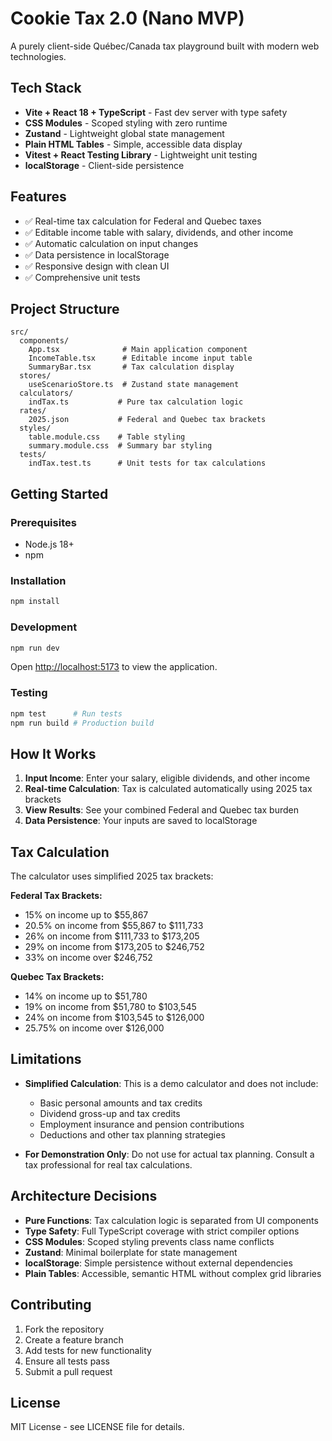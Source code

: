 # Cookie Tax 2.0 (Nano MVP)

A purely client-side Québec/Canada tax playground built with modern web technologies.

## Tech Stack

- **Vite + React 18 + TypeScript** - Fast dev server with type safety
- **CSS Modules** - Scoped styling with zero runtime
- **Zustand** - Lightweight global state management
- **Plain HTML Tables** - Simple, accessible data display
- **Vitest + React Testing Library** - Lightweight unit testing
- **localStorage** - Client-side persistence

## Features

- ✅ Real-time tax calculation for Federal and Quebec taxes
- ✅ Editable income table with salary, dividends, and other income
- ✅ Automatic calculation on input changes
- ✅ Data persistence in localStorage
- ✅ Responsive design with clean UI
- ✅ Comprehensive unit tests

## Project Structure

```
src/
  components/
    App.tsx              # Main application component
    IncomeTable.tsx      # Editable income input table
    SummaryBar.tsx       # Tax calculation display
  stores/
    useScenarioStore.ts  # Zustand state management
  calculators/
    indTax.ts           # Pure tax calculation logic
  rates/
    2025.json           # Federal and Quebec tax brackets
  styles/
    table.module.css    # Table styling
    summary.module.css  # Summary bar styling
  tests/
    indTax.test.ts      # Unit tests for tax calculations
```

## Getting Started

### Prerequisites

- Node.js 18+ 
- npm

### Installation

```bash
npm install
```

### Development

```bash
npm run dev
```

Open [http://localhost:5173](http://localhost:5173) to view the application.

### Testing

```bash
npm test      # Run tests
npm run build # Production build
```

## How It Works

1. **Input Income**: Enter your salary, eligible dividends, and other income
2. **Real-time Calculation**: Tax is calculated automatically using 2025 tax brackets
3. **View Results**: See your combined Federal and Quebec tax burden
4. **Data Persistence**: Your inputs are saved to localStorage

## Tax Calculation

The calculator uses simplified 2025 tax brackets:

**Federal Tax Brackets:**
- 15% on income up to $55,867
- 20.5% on income from $55,867 to $111,733
- 26% on income from $111,733 to $173,205
- 29% on income from $173,205 to $246,752
- 33% on income over $246,752

**Quebec Tax Brackets:**
- 14% on income up to $51,780
- 19% on income from $51,780 to $103,545
- 24% on income from $103,545 to $126,000
- 25.75% on income over $126,000

## Limitations

- **Simplified Calculation**: This is a demo calculator and does not include:
  - Basic personal amounts and tax credits
  - Dividend gross-up and tax credits
  - Employment insurance and pension contributions
  - Deductions and other tax planning strategies
  
- **For Demonstration Only**: Do not use for actual tax planning. Consult a tax professional for real tax calculations.

## Architecture Decisions

- **Pure Functions**: Tax calculation logic is separated from UI components
- **Type Safety**: Full TypeScript coverage with strict compiler options
- **CSS Modules**: Scoped styling prevents class name conflicts
- **Zustand**: Minimal boilerplate for state management
- **localStorage**: Simple persistence without external dependencies
- **Plain Tables**: Accessible, semantic HTML without complex grid libraries

## Contributing

1. Fork the repository
2. Create a feature branch
3. Add tests for new functionality
4. Ensure all tests pass
5. Submit a pull request

## License

MIT License - see LICENSE file for details. 